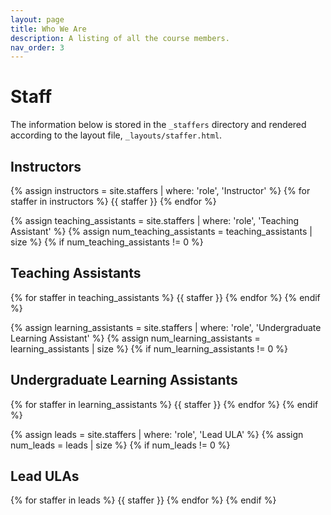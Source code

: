 ```yaml
---
layout: page
title: Who We Are
description: A listing of all the course members.
nav_order: 3
---
```


# Staff

The information below is stored in the `_staffers` directory and rendered according to the layout file, `_layouts/staffer.html`.

## Instructors

{% assign instructors = site.staffers | where: 'role', 'Instructor' %}
{% for staffer in instructors %}
{{ staffer }}
{% endfor %}

{% assign teaching_assistants = site.staffers | where: 'role', 'Teaching Assistant' %}
{% assign num_teaching_assistants = teaching_assistants | size %}
{% if num_teaching_assistants != 0 %}
## Teaching Assistants
{% for staffer in teaching_assistants %}
{{ staffer }}
{% endfor %}
{% endif %}

{% assign learning_assistants = site.staffers | where: 'role', 'Undergraduate Learning Assistant' %}
{% assign num_learning_assistants = learning_assistants | size %}
{% if num_learning_assistants != 0 %}
## Undergraduate Learning Assistants
{% for staffer in learning_assistants %}
{{ staffer }}
{% endfor %}
{% endif %}

{% assign leads = site.staffers | where: 'role', 'Lead ULA' %}
{% assign num_leads = leads | size %}
{% if num_leads != 0 %}
## Lead ULAs
{% for staffer in leads %}
{{ staffer }}
{% endfor %}
{% endif %}
